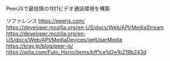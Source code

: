 PeerJSで最低限の1対1ビデオ通話環境を構築

リファレンス
https://peerjs.com/<br>
https://developer.mozilla.org/en-US/docs/Web/API/MediaStream<br>
https://developer.mozilla.org/en-US/docs/Web/API/MediaDevices/getUserMedia<br>
https://kray.jp/blog/peer-js/<br>
https://qiita.com/Futo_Horio/items/bff1ce1d2e1b219b243d<br>
